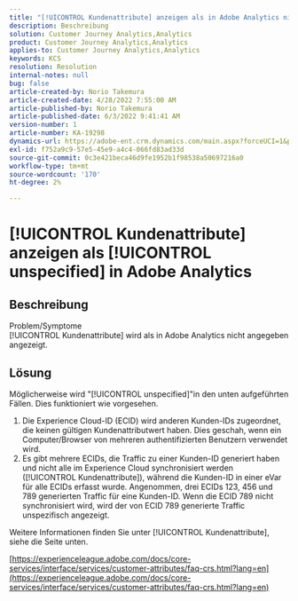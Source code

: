 ```yaml
---
title: "[!UICONTROL Kundenattribute] anzeigen als in Adobe Analytics nicht angegeben"
description: Beschreibung
solution: Customer Journey Analytics,Analytics
product: Customer Journey Analytics,Analytics
applies-to: Customer Journey Analytics,Analytics
keywords: KCS
resolution: Resolution
internal-notes: null
bug: false
article-created-by: Norio Takemura
article-created-date: 4/28/2022 7:55:00 AM
article-published-by: Norio Takemura
article-published-date: 6/3/2022 9:41:41 AM
version-number: 1
article-number: KA-19298
dynamics-url: https://adobe-ent.crm.dynamics.com/main.aspx?forceUCI=1&pagetype=entityrecord&etn=knowledgearticle&id=8aee8b7a-c8c6-ec11-a7b6-0022480a1af6
exl-id: f752a9c9-57e5-45e9-a4c4-066fd83ad33d
source-git-commit: 0c3e421beca46d9fe1952b1f98538a50697216a0
workflow-type: tm+mt
source-wordcount: '170'
ht-degree: 2%

---
```


# [!UICONTROL Kundenattribute] anzeigen als [!UICONTROL unspecified] in Adobe Analytics

## Beschreibung

Problem/Symptome
<br>[!UICONTROL Kundenattribute] wird als in Adobe Analytics nicht angegeben angezeigt.

## Lösung




Möglicherweise wird &quot;[!UICONTROL unspecified]&quot;in den unten aufgeführten Fällen. Dies funktioniert wie vorgesehen.

1. Die Experience Cloud-ID (ECID) wird anderen Kunden-IDs zugeordnet, die keinen gültigen Kundenattributwert haben. Dies geschah, wenn ein Computer/Browser von mehreren authentifizierten Benutzern verwendet wird.
2. Es gibt mehrere ECIDs, die Traffic zu einer Kunden-ID generiert haben und nicht alle im Experience Cloud synchronisiert werden ([!UICONTROL Kundenattribute]), während die Kunden-ID in einer eVar für alle ECIDs erfasst wurde. Angenommen, drei ECIDs 123, 456 und 789 generierten Traffic für eine Kunden-ID. Wenn die ECID 789 nicht synchronisiert wird, wird der von ECID 789 generierte Traffic unspezifisch angezeigt.




Weitere Informationen finden Sie unter [!UICONTROL Kundenattribute], siehe die Seite unten.

[https://experienceleague.adobe.com/docs/core-services/interface/services/customer-attributes/faq-crs.html?lang=en](https://experienceleague.adobe.com/docs/core-services/interface/services/customer-attributes/faq-crs.html?lang=en)
